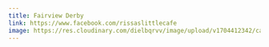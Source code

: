 ```yaml
---
title: Fairview Derby
link: https://www.facebook.com/rissaslittlecafe
image: https://res.cloudinary.com/dielbqrvv/image/upload/v1704412342/cafe/social%20media/FacebookEventDerby_sw3ixy.jpg
---
```


